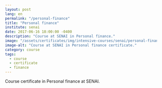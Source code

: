 ```yaml
---
layout: post
lang: en
permalink: "/personal-finance"
title: "Personal finance"
institute: senai
date: 2017-06-16 18:00:00 -0400
description: "Course at SENAI in Personal finance."
image: "/assets/certificates/img/intensive-courses/senai/personal-finance.jpg"
image-alt: "Course at SENAI in Personal finance certificate."
category: course
tags:
  - course
  - certificate
  - finance
---
```


Course certificate in Personal finance at SENAI.
